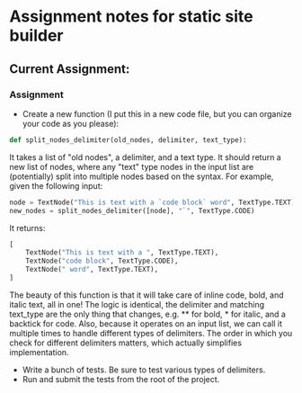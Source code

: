 # Assignment notes for static site builder

## Current Assignment:

### Assignment

- Create a new function (I put this in a new code file, but you can organize your code as you please):
```python
def split_nodes_delimiter(old_nodes, delimiter, text_type):
```
It takes a list of "old nodes", a delimiter, and a text type. It should return a new list of nodes, where any "text" type nodes in the input list are (potentially) split into multiple nodes based on the syntax. For example, given the following input:
```python
node = TextNode("This is text with a `code block` word", TextType.TEXT)
new_nodes = split_nodes_delimiter([node], "`", TextType.CODE)
```
It returns:
```python
[
    TextNode("This is text with a ", TextType.TEXT),
    TextNode("code block", TextType.CODE),
    TextNode(" word", TextType.TEXT),
]
```
The beauty of this function is that it will take care of inline code, bold, and italic text, all in one! The logic is identical, the delimiter and matching text_type are the only thing that changes, e.g. ** for bold, * for italic, and a backtick for code. Also, because it operates on an input list, we can call it multiple times to handle different types of delimiters. The order in which you check for different delimiters matters, which actually simplifies implementation.

- Write a bunch of tests. Be sure to test various types of delimiters.
- Run and submit the tests from the root of the project.

